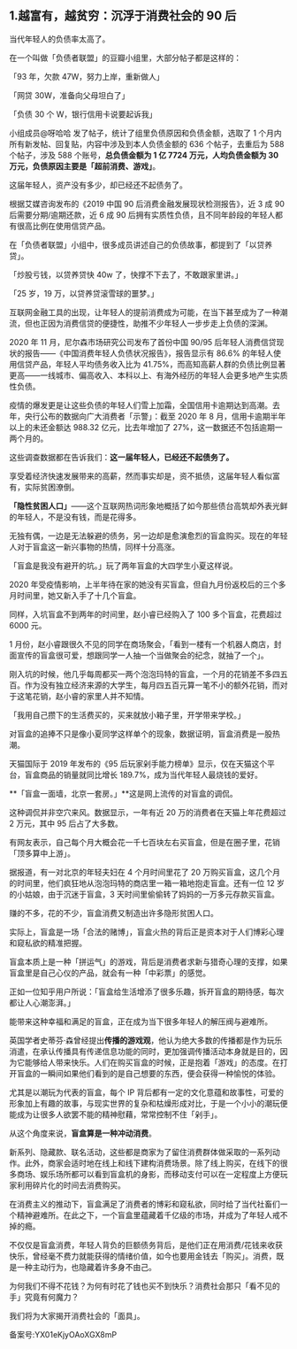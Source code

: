 ## 1.越富有，越贫穷：沉浮于消费社会的 90 后
当代年轻人的负债率太高了。


在一个叫做「负债者联盟」的豆瓣小组里，大部分帖子都是这样的：


「93 年，欠款 47W，努力上岸，重新做人」


「网贷 30W，准备向父母坦白了」


「负债 30 个 W，银行信用卡说要起诉我」


小组成员@呀哈哈 发了帖子，统计了组里负债原因和负债金额，选取了 1 个月内所有新发帖、回复贴，内容中涉及到本人负债金额的 636 个帖子，去重后为 588 个帖子，涉及 588 个账号，**总负债金额为 1 亿 7724 万元，人均负债金额为 30 万元，负债原因主要是「超前消费、游戏」**。


这届年轻人，资产没有多少，却已经还不起债务了。


根据艾媒咨询发布的《2019 中国 90 后消费金融发展现状检测报告》，近 3 成 90 后需要分期/逾期还款，近 6 成 90 后拥有实质性负债，且不同年龄段的年轻人都有很高比例在使用信贷产品。


在「负债者联盟」小组中，很多成员讲述自己的负债故事，都提到了「以贷养贷」。


「炒股亏钱，以贷养贷快 40w 了，快撑不下去了，不敢跟家里讲。」


「25 岁，19 万，以贷养贷滚雪球的噩梦。」


互联网金融工具的出现，让年轻人的提前消费成为可能，在当下甚至成为了一种潮流，但也正因为消费信贷的便捷性，助推不少年轻人一步步走上负债的深渊。


2020 年 11 月，尼尔森市场研究公司发布了首份中国 90/95 后年轻人消费信贷现状的报告——《中国消费年轻人负债状况报告》，报告显示有 86.6% 的年轻人使用信贷产品，年轻人平均债务收入比为 41.75%，而高知高薪人群的负债比例显著更高——一线城市、偏高收入、本科以上、有海外经历的年轻人会更多地产生实质性负债。


疫情的爆发更是让这些负债的年轻人们雪上加霜，全国信用卡逾期达到高潮。去年，央行公布的数据向广大消费者「示警」：截至 2020 年 8 月，信用卡逾期半年以上的未还金额达 988.32 亿元，比去年增加了 27%，这一数据还不包括逾期一两个月的。


这些调查数据都在告诉我们：**这一届年轻人，已经还不起债务了。**


享受着经济快速发展带来的高薪，然而事实却是，资不抵债，这届年轻人看似富有，实际贫困潦倒。


**「隐性贫困人口」**——这个互联网热词形象地概括了如今那些债台高筑却外表光鲜的年轻人，不是没有钱，而是花得多。


无独有偶，一边是无法躲避的债务，另一边却是愈演愈烈的盲盒购买。现在的年轻人对于盲盒这一新兴事物的热情，同样十分高涨。


「盲盒是我没有避开的坑。」玩了两年盲盒的大四学生小夏这样说。


2020 年受疫情影响，上半年待在家的她没有买盲盒，但自九月份返校后的三个多月时间里，她又新入手了十几个盲盒。


同样，入坑盲盒不到两年的时间里，赵小睿已经购入了 100 多个盲盒，花费超过 6000 元。


1 月份，赵小睿跟很久不见的同学在商场聚会，「看到一楼有一个机器人商店，封面宣传的盲盒很可爱，想跟同学一人抽一个当做聚会的纪念，就抽了一个」。


刚入坑的时候，他几乎每周都买一两个泡泡玛特的盲盒，一个月的花销差不多四五百。作为没有独立经济来源的大学生，每月四五百元算一笔不小的额外花销，而对于这笔花销，赵小睿的家里人并不知情。


「我用自己攒下的生活费买的，买来就放小箱子里，开学带来学校。」


对盲盒的追捧不只是像小夏同学这样单个的现象，数据证明，盲盒消费是一股热潮。


天猫国际于 2019 年发布的《95 后玩家剁手能力榜单》显示，仅在天猫这个平台，盲盒商品的销量就同比增长 189.7%，成为当代年轻人最烧钱的爱好。


**「盲盒一面墙，北京一套房。」**这是网上流传的对盲盒的调侃。


这种调侃并非空穴来风。数据显示，一年有近 20 万的消费者在天猫上年花费超过 2 万元，其中 95 后占了大多数。


有网友表示，自己每个月大概会花一千七百块左右买盲盒，但是在圈子里，花销「顶多算中上游」。


据报道，有一对北京的年轻夫妇在 4 个月时间里花了 20 万购买盲盒，这几个月的时间里，他们疯狂地从泡泡玛特的商店里一箱一箱地抱走盲盒。还有一位 12 岁的小姑娘，由于沉迷于盲盒，3 天时间里偷偷转了妈妈的一万多元存款买盲盒。


赚的不多，花的不少，盲盒消费又制造出许多隐形贫困人口。


实际上，盲盒是一场「合法的赌博」，盲盒火热的背后正是资本对于人们博彩心理和窥私欲的精准把握。


盲盒本质上是一种「拼运气」的游戏，背后是消费者求新与猎奇心理的支撑，如果盲盒里是自己心仪的产品，就会有一种「中彩票」的感觉。


正如一位知乎用户所说：「盲盒给生活增添了很多乐趣，拆开盲盒的期待感，每次都让人心潮澎湃。」


能带来这种幸福和满足的盲盒，正在成为当下很多年轻人的解压阀与避难所。


英国学者史蒂芬·森曾经提出**传播的游戏观**，他认为绝大多数的传播都是作为玩乐消遣，在承认传播具有传递信息功能的同时，更加强调传播活动本身就是目的，因为它能够给人带来快乐。人们在购买盲盒的时候，正是抱着「游戏」的态度。在打开盲盒的一瞬间如果他们看到的是自己想要的东西，便会获得一种愉悦的体验。


尤其是以潮玩为代表的盲盒，每个 IP 背后都有一定的文化意蕴和故事性，可爱的形象加上有趣的故事，与现实世界的复杂和枯燥形成对比，于是一个小小的潮玩便能成为让很多人欲罢不能的精神慰藉，常常控制不住「剁手」。


从这个角度来说，**盲盒算是一种冲动消费**。


新系列、隐藏款、联名活动，这些都是商家为了留住消费群体做采取的一系列动作。此外，商家会适时地在线上和线下建构消费场景。除了线上购买，在线下的很多商场、娱乐场所都可以看到盲盒机的身影，而移动支付可以在一定程度上方便玩家利用碎片化的时间去消费购买。


在消费主义的推动下，盲盒满足了消费者的博彩和窥私欲，同时给了当代社畜们一个精神避难所。在此之下，一个盲盒里蕴藏着千亿级的市场，并成为了年轻人戒不掉的瘾。


不仅仅是盲盒消费，年轻人背负的巨额债务背后，是他们正在用消费/花钱来收获快乐，曾经毫不费力就能获得的情绪价值，如今也要用金钱去「购买」。消费，既是一种主动行为，也隐藏着许多身不由己。


为何我们不得不花钱？为何有时花了钱也买不到快乐？消费社会那只「看不见的手」究竟有何魔力？


我们将为大家揭开消费社会的「面具」。


备案号:YX01eKjyOAoXGX8mP

